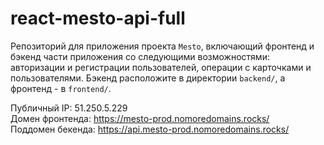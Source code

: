 # react-mesto-api-full

Репозиторий для приложения проекта `Mesto`, включающий фронтенд и бэкенд части приложения со следующими возможностями: авторизации и регистрации пользователей, операции с карточками и пользователями. Бэкенд расположите в директории `backend/`, а фронтенд - в `frontend/`.

Публичный IP: 51.250.5.229  
Домен фронтенда: https://mesto-prod.nomoredomains.rocks/  
Поддомен бекенда: https://api.mesto-prod.nomoredomains.rocks/
